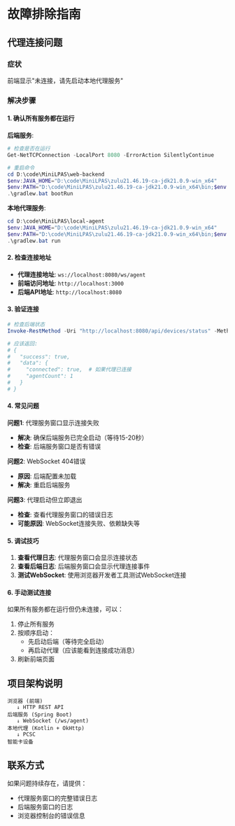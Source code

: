 # 故障排除指南

## 代理连接问题

### 症状
前端显示"未连接，请先启动本地代理服务"

### 解决步骤

#### 1. 确认所有服务都在运行

**后端服务**:
```powershell
# 检查是否在运行
Get-NetTCPConnection -LocalPort 8080 -ErrorAction SilentlyContinue

# 重启命令
cd D:\code\MiniLPAS\web-backend
$env:JAVA_HOME="D:\code\MiniLPAS\zulu21.46.19-ca-jdk21.0.9-win_x64"
$env:PATH="D:\code\MiniLPAS\zulu21.46.19-ca-jdk21.0.9-win_x64\bin;$env:PATH"
.\gradlew.bat bootRun
```

**本地代理服务**:
```powershell
cd D:\code\MiniLPAS\local-agent
$env:JAVA_HOME="D:\code\MiniLPAS\zulu21.46.19-ca-jdk21.0.9-win_x64"
$env:PATH="D:\code\MiniLPAS\zulu21.46.19-ca-jdk21.0.9-win_x64\bin;$env:PATH"
.\gradlew.bat run
```

#### 2. 检查连接地址

- **代理连接地址**: `ws://localhost:8080/ws/agent`
- **前端访问地址**: `http://localhost:3000`
- **后端API地址**: `http://localhost:8080`

#### 3. 验证连接

```powershell
# 检查后端状态
Invoke-RestMethod -Uri "http://localhost:8080/api/devices/status" -Method Get

# 应该返回:
# {
#   "success": true,
#   "data": {
#     "connected": true,  # 如果代理已连接
#     "agentCount": 1
#   }
# }
```

#### 4. 常见问题

**问题1**: 代理服务窗口显示连接失败
- **解决**: 确保后端服务已完全启动（等待15-20秒）
- **检查**: 后端服务窗口是否有错误

**问题2**: WebSocket 404错误
- **原因**: 后端配置未加载
- **解决**: 重启后端服务

**问题3**: 代理启动但立即退出
- **检查**: 查看代理服务窗口的错误日志
- **可能原因**: WebSocket连接失败、依赖缺失等

#### 5. 调试技巧

1. **查看代理日志**: 代理服务窗口会显示连接状态
2. **查看后端日志**: 后端服务窗口会显示代理连接事件
3. **测试WebSocket**: 使用浏览器开发者工具测试WebSocket连接

#### 6. 手动测试连接

如果所有服务都在运行但仍未连接，可以：

1. 停止所有服务
2. 按顺序启动：
   - 先启动后端（等待完全启动）
   - 再启动代理（应该能看到连接成功消息）
3. 刷新前端页面

## 项目架构说明

```
浏览器 (前端)
   ↓ HTTP REST API
后端服务 (Spring Boot)
   ↓ WebSocket (/ws/agent)
本地代理 (Kotlin + OkHttp)
   ↓ PCSC
智能卡设备
```

## 联系方式

如果问题持续存在，请提供：
- 代理服务窗口的完整错误日志
- 后端服务窗口的日志
- 浏览器控制台的错误信息

